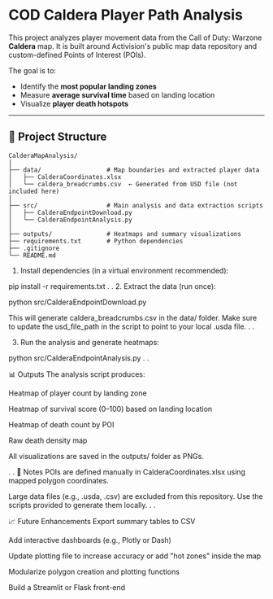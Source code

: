 # COD Caldera Player Path Analysis

This project analyzes player movement data from the Call of Duty: Warzone **Caldera** map. It is built around Activision's public map data repository and custom-defined Points of Interest (POIs).

The goal is to:
- Identify the **most popular landing zones**
- Measure **average survival time** based on landing location
- Visualize **player death hotspots**

---

## 📁 Project Structure

```none
CalderaMapAnalysis/
│
├── data/                  # Map boundaries and extracted player data
│   ├── CalderaCoordinates.xlsx
│   └── caldera_breadcrumbs.csv  ← Generated from USD file (not included here)
│
├── src/                   # Main analysis and data extraction scripts
│   ├── CalderaEndpointDownload.py
│   └── CalderaEndpointAnalysis.py
│
├── outputs/               # Heatmaps and summary visualizations
├── requirements.txt       # Python dependencies
├── .gitignore
└── README.md
```

1. Install dependencies (in a virtual environment recommended):

pip install -r requirements.txt
.
.
2. Extract the data (run once):

python src/CalderaEndpointDownload.py

This will generate caldera_breadcrumbs.csv in the data/ folder.
Make sure to update the usd_file_path in the script to point to your local .usda file.
.
.

3. Run the analysis and generate heatmaps:

python src/CalderaEndpointAnalysis.py
.
.

📊 Outputs
The analysis script produces:

Heatmap of player count by landing zone

Heatmap of survival score (0–100) based on landing location

Heatmap of death count by POI

Raw death density map

All visualizations are saved in the outputs/ folder as PNGs.

.
.
📌 Notes
POIs are defined manually in CalderaCoordinates.xlsx using mapped polygon coordinates.

Large data files (e.g., .usda, .csv) are excluded from this repository. Use the scripts provided to generate them locally.
.
.

📈 Future Enhancements
Export summary tables to CSV

Add interactive dashboards (e.g., Plotly or Dash)

Update plotting file to increase accuracy or add "hot zones" inside the map

Modularize polygon creation and plotting functions

Build a Streamlit or Flask front-end
